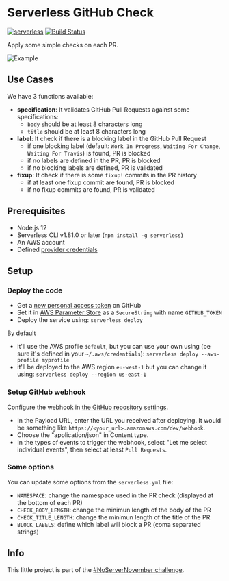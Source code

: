 # Serverless GitHub Check

[![serverless](http://public.serverless.com/badges/v3.svg)](https://serverless.com/)
[![Build Status](https://github.com/20minutes/serverless-github-check/actions/workflows/tests.yml/badge.svg)](https://github.com/20minutes/serverless-github-check/actions/workflows/tests.yml)

Apply some simple checks on each PR.

![Example](https://user-images.githubusercontent.com/62333/51041495-5d9a3b80-15ba-11e9-9ead-815448ad0fee.png)

## Use Cases

We have 3 functions available:

- **specification**: It validates GitHub Pull Requests against some specifications:
    - `body` should be at least 8 characters long
    - `title` should be at least 8 characters long
- **label**: It check if there is a blocking label in the GitHub Pull Request
    - if one blocking label (default: `Work In Progress`, `Waiting For Change`, `Waiting For Travis`) is found, PR is blocked
    - if no labels are defined in the PR, PR is blocked
    - if no blocking labels are defined, PR is validated
- **fixup**: It check if there is some `fixup!` commits in the PR history
    - if at least one fixup commit are found, PR is blocked
    - if no fixup commits are found, PR is validated

## Prerequisites

- Node.js 12
- Serverless CLI v1.81.0 or later (`npm install -g serverless`)
- An AWS account
- Defined [provider credentials](https://serverless.com/framework/docs/providers/aws/guide/credentials/)

## Setup

### Deploy the code

- Get a [new personal access token](https://github.com/settings/tokens/new) on GitHub
- Set it in [AWS Parameter Store](https://eu-west-1.console.aws.amazon.com/systems-manager/parameters/create?region=eu-west-1) as a `SecureString` with name `GITHUB_TOKEN`
- Deploy the service using: `serverless deploy`

By default

- it'll use the AWS profile `default`, but you can use your own using (be sure it's defined in your `~/.aws/credentials`): `serverless deploy --aws-profile myprofile`
- it'll be deployed to the AWS region `eu-west-1` but you can change it using: `serverless deploy --region us-east-1`

### Setup GitHub webhook

Configure the webhook in [the GitHub repository settings](https://developer.github.com/webhooks/creating/#setting-up-a-webhook).

- In the Payload URL, enter the URL you received after deploying. It would be something like `https://<your_url>.amazonaws.com/dev/webhook`.
- Choose the "application/json" in Content type.
- In the types of events to trigger the webhook, select "Let me select individual events", then select at least `Pull Requests`.

### Some options

You can update some options from the `serverless.yml` file:

- `NAMESPACE`: change the namespace used in the PR check (displayed at the bottom of each PR)
- `CHECK_BODY_LENGTH`: change the minimun length of the body of the PR
- `CHECK_TITLE_LENGTH`: change the minimun length of the title of the PR
- `BLOCK_LABELS`: define which label will block a PR (coma separated strings)

## Info

This little project is part of the [#NoServerNovember challenge](https://serverless.com/blog/no-server-november-challenge/).
